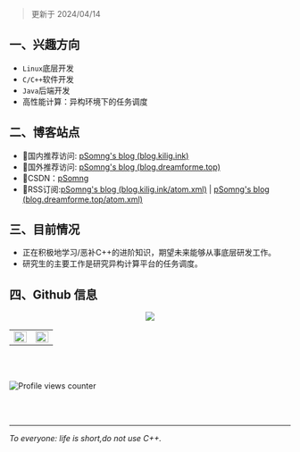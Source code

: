 > 更新于 2024/04/14 

## 一、兴趣方向

- ``Linux``底层开发
- ``C/C++``软件开发
- ``Java``后端开发
- 高性能计算：异构环境下的任务调度

## 二、博客站点

- 🎈国内推荐访问: [pSomng's blog (blog.kilig.ink)](http://blog.kilig.ink/)
- 🎈国外推荐访问: [pSomng's blog (blog.dreamforme.top)](https://blog.dreamforme.top/)
- 🎈CSDN：[pSomng](https://blog.csdn.net/weixin_42792088)
- 🎈RSS订阅:[pSomng's blog (blog.kilig.ink/atom.xml)](http://blog.kilig.ink/atom.xml) | [pSomng's blog (blog.dreamforme.top/atom.xml)](https://blog.dreamforme.top/atom.xml)

## 三、目前情况
- 正在积极地学习/恶补C++的进阶知识，期望未来能够从事底层研发工作。
- 研究生的主要工作是研究异构计算平台的任务调度。

## 四、Github 信息
<div align="center"> <a href="https://blog.ytadx.cn/"> <img src="https://readme-typing-svg.herokuapp.com/?lines=希望今天的你，也是快乐常伴！&center=true&size=27"> </a> </div>
<table><tr><td valign="top" width="50%">
<img src="https://github-readme-stats.vercel.app/api?username=1291945816&show_icons=true&count_private=true&hide_border=true" align="left" style="width: 100%" />
</td><td valign="top" width="50%">
<img src="https://github-readme-stats.vercel.app/api/top-langs/?username=1291945816&hide_border=true&layout=compact" align="left" style="width: 100%" />
</td></tr></table>  
<br/>  
<br/>  

![Profile views counter](https://komarev.com/ghpvc/?username=1291945816&&style=flat-square)  
<br/>  

<br />

---

*To everyone: life is short,do not use C++.*


